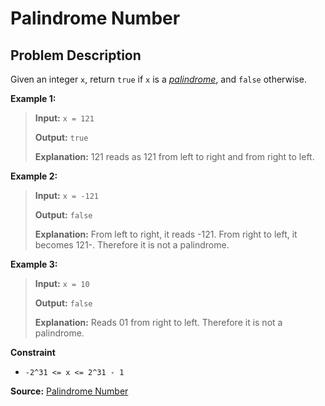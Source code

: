 # Palindrome Number

## Problem Description

Given an integer `x`, return `true` if `x` is a [_palindrome_](https://en.wikipedia.org/wiki/Palindrome), and `false` otherwise.

**Example 1:**

> **Input:** `x = 121`
>
> **Output:** `true`
>
> **Explanation:** 121 reads as 121 from left to right and from right to left.

**Example 2:**

> **Input:** `x = -121`
>
> **Output:** `false`
>
> **Explanation:** From left to right, it reads -121. From right to left, it becomes 121-. Therefore it is not a palindrome.

**Example 3:**

> **Input:** `x = 10`
>
> **Output:** `false`
>
> **Explanation:** Reads 01 from right to left. Therefore it is not a palindrome.

**Constraint**

- `-2^31 <= x <= 2^31 - 1`

**Source:** [Palindrome Number](https://leetcode.com/problems/palindrome-number/)
